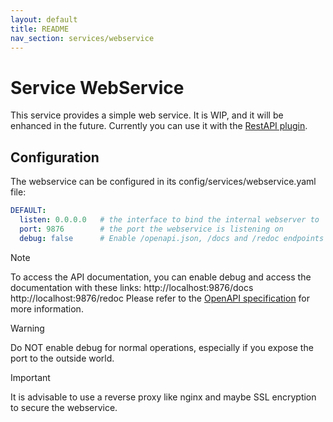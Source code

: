 ```yaml
---
layout: default
title: README
nav_section: services/webservice
---
```


# Service WebService
This service provides a simple web service. It is WIP, and it will be enhanced in the future.
Currently you can use it with the [RestAPI plugin](https://github.com/frankkopp/DCSServerBot3/tree/master/services/restapi).

## Configuration
The webservice can be configured in its config/services/webservice.yaml file:
```yaml
DEFAULT:
  listen: 0.0.0.0   # the interface to bind the internal webserver to
  port: 9876        # the port the webservice is listening on
  debug: false      # Enable /openapi.json, /docs and /redoc endpoints to test the API (default: false)
```

> [!NOTE]
> To access the API documentation, you can enable debug and access the documentation with these links: 
> http://localhost:9876/docs
> http://localhost:9876/redoc
> Please refer to the [OpenAPI specification](https://swagger.io/specification/) for more information.

> [!WARNING]
> Do NOT enable debug for normal operations, especially if you expose the port to the outside world.

> [!IMPORTANT]
> It is advisable to use a reverse proxy like nginx and maybe SSL encryption to secure the webservice. 
